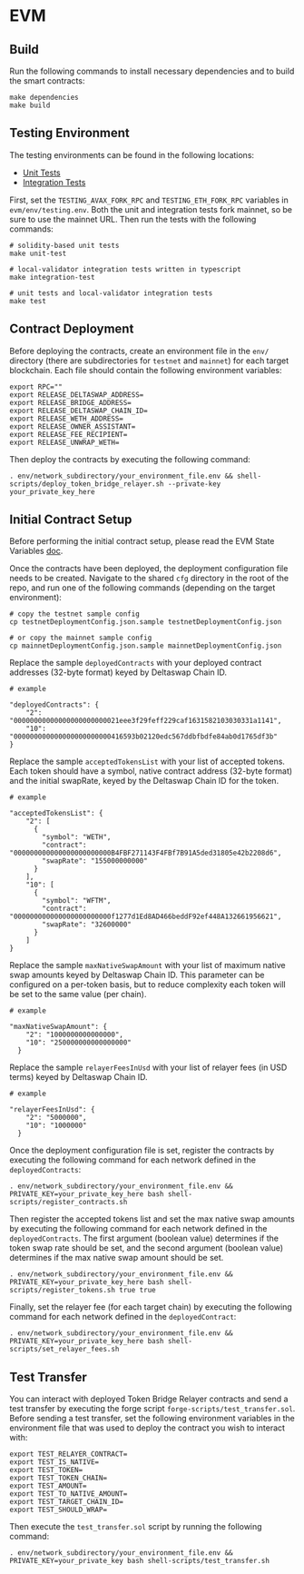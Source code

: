 # EVM

## Build

Run the following commands to install necessary dependencies and to build the smart contracts:

```
make dependencies
make build
```

## Testing Environment

The testing environments can be found in the following locations:

- [Unit Tests](./forge-test/)
- [Integration Tests](./ts/test/01_token_bridge_relayer.ts)

First, set the `TESTING_AVAX_FORK_RPC` and `TESTING_ETH_FORK_RPC` variables in `evm/env/testing.env`. Both the unit and integration tests fork mainnet, so be sure to use the mainnet URL. Then run the tests with the following commands:

```
# solidity-based unit tests
make unit-test

# local-validator integration tests written in typescript
make integration-test

# unit tests and local-validator integration tests
make test
```

## Contract Deployment

Before deploying the contracts, create an environment file in the `env/` directory (there are subdirectories for `testnet` and `mainnet`) for each target blockchain. Each file should contain the following environment variables:

```
export RPC=""
export RELEASE_DELTASWAP_ADDRESS=
export RELEASE_BRIDGE_ADDRESS=
export RELEASE_DELTASWAP_CHAIN_ID=
export RELEASE_WETH_ADDRESS=
export RELEASE_OWNER_ASSISTANT=
export RELEASE_FEE_RECIPIENT=
export RELEASE_UNWRAP_WETH=
```

Then deploy the contracts by executing the following command:

```
. env/network_subdirectory/your_environment_file.env && shell-scripts/deploy_token_bridge_relayer.sh --private-key your_private_key_here
```

## Initial Contract Setup

Before performing the initial contract setup, please read the EVM State Variables [doc](../docs/EVM_STATE_VARIABLES.md).

Once the contracts have been deployed, the deployment configuration file needs to be created. Navigate to the shared `cfg` directory in the root of the repo, and run one of the following commands (depending on the target environment):

```
# copy the testnet sample config
cp testnetDeploymentConfig.json.sample testnetDeploymentConfig.json

# or copy the mainnet sample config
cp mainnetDeploymentConfig.json.sample mainnetDeploymentConfig.json
```

Replace the sample `deployedContracts` with your deployed contract addresses (32-byte format) keyed by Deltaswap Chain ID.

```
# example

"deployedContracts": {
    "2": "00000000000000000000000021eee3f29feff229caf1631582103030331a1141",
    "10": "000000000000000000000000416593b02120edc567ddbfbdfe84ab0d1765df3b"
}
```

Replace the sample `acceptedTokensList` with your list of accepted tokens. Each token should have a symbol, native contract address (32-byte format) and the initial swapRate, keyed by the Deltaswap Chain ID for the token.

```
# example

"acceptedTokensList": {
    "2": [
      {
        "symbol": "WETH",
        "contract": "000000000000000000000000B4FBF271143F4FBf7B91A5ded31805e42b2208d6",
        "swapRate": "155000000000"
      }
    ],
    "10": [
      {
        "symbol": "WFTM",
        "contract": "000000000000000000000000f1277d1Ed8AD466beddF92ef448A132661956621",
        "swapRate": "32600000"
      }
    ]
}
```

Replace the sample `maxNativeSwapAmount` with your list of maximum native swap amounts keyed by Deltaswap Chain ID. This parameter can be configured on a per-token basis, but to reduce complexity each token will be set to the same value (per chain).

```
# example

"maxNativeSwapAmount": {
    "2": "1000000000000000",
    "10": "250000000000000000"
  }
```

Replace the sample `relayerFeesInUsd` with your list of relayer fees (in USD terms) keyed by Deltaswap Chain ID.

```
# example

"relayerFeesInUsd": {
    "2": "5000000",
    "10": "1000000"
  }
```

Once the deployment configuration file is set, register the contracts by executing the following command for each network defined in the `deployedContracts`:

```
. env/network_subdirectory/your_environment_file.env && PRIVATE_KEY=your_private_key_here bash shell-scripts/register_contracts.sh
```

Then register the accepted tokens list and set the max native swap amounts by executing the following command for each network defined in the `deployedContracts`. The first argument (boolean value) determines if the token swap rate should be set, and the second argument (boolean value) determines if the max native swap amount should be set.

```
. env/network_subdirectory/your_environment_file.env && PRIVATE_KEY=your_private_key_here bash shell-scripts/register_tokens.sh true true
```

Finally, set the relayer fee (for each target chain) by executing the following command for each network defined in the `deployedContract`:

```
. env/network_subdirectory/your_environment_file.env && PRIVATE_KEY=your_private_key_here bash shell-scripts/set_relayer_fees.sh
```

## Test Transfer

You can interact with deployed Token Bridge Relayer contracts and send a test transfer by executing the forge script `forge-scripts/test_transfer.sol`. Before sending a test transfer, set the following environment variables in the environment file that was used to deploy the contract you wish to interact with:

```
export TEST_RELAYER_CONTRACT=
export TEST_IS_NATIVE=
export TEST_TOKEN=
export TEST_TOKEN_CHAIN=
export TEST_AMOUNT=
export TEST_TO_NATIVE_AMOUNT=
export TEST_TARGET_CHAIN_ID=
export TEST_SHOULD_WRAP=
```

Then execute the `test_transfer.sol` script by running the following command:

```
. env/network_subdirectory/your_environment_file.env && PRIVATE_KEY=your_private_key bash shell-scripts/test_transfer.sh
```
